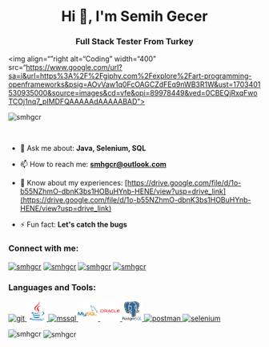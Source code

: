 <h1 align="center">Hi 👋, I'm Semih Gecer</h1>
<h3 align="center">Full Stack Tester From Turkey</h3>

<img align=“”right alt=“Coding” width=“400” src=“https://www.google.com/url?sa=i&url=https%3A%2F%2Fgiphy.com%2Fexplore%2Fart-programming-openframeworks&psig=AOvVaw1q0FcOAGCZdFEq9nWB3R1W&ust=1703401530935000&source=images&cd=vfe&opi=89978449&ved=0CBEQjRxqFwoTCOj1nq7_pIMDFQAAAAAdAAAAABAD”>

<p align="left"> <img src="https://komarev.com/ghpvc/?username=smhgcr&label=Profile%20views&color=0e75b6&style=flat" alt="smhgcr" /> </p>

<p align="left"> <a href="https://twitter.com/" target="blank"><img src="https://img.shields.io/twitter/follow/?logo=twitter&style=for-the-badge" alt="" /></a> </p>

- 💬 Ask me about: **Java, Selenium, SQL**

- 📫 How to reach me: **smhgcr@outlook.com**

- 📄 Know about my experiences: [https://drive.google.com/file/d/1o-b55NZhmO-dbnK3bs1HOBuHYnb-HENE/view?usp=drive_link](https://drive.google.com/file/d/1o-b55NZhmO-dbnK3bs1HOBuHYnb-HENE/view?usp=drive_link)

- ⚡ Fun fact: **Let's catch the bugs**

<h3 align="left">Connect with me:</h3>
<p align="left">
<a href="https://linkedin.com/in/smhgcr" target="blank"><img align="center" src="https://raw.githubusercontent.com/rahuldkjain/github-profile-readme-generator/master/src/images/icons/Social/linked-in-alt.svg" alt="smhgcr" height="30" width="40" /></a>
<a href="https://instagram.com/smhgcr" target="blank"><img align="center" src="https://raw.githubusercontent.com/rahuldkjain/github-profile-readme-generator/master/src/images/icons/Social/instagram.svg" alt="smhgcr" height="30" width="40" /></a>
<a href="https://medium.com/smhgcr" target="blank"><img align="center" src="https://raw.githubusercontent.com/rahuldkjain/github-profile-readme-generator/master/src/images/icons/Social/medium.svg" alt="smhgcr" height="30" width="40" /></a>
<a href="https://www.hackerrank.com/smhgcr" target="blank"><img align="center" src="https://raw.githubusercontent.com/rahuldkjain/github-profile-readme-generator/master/src/images/icons/Social/hackerrank.svg" alt="smhgcr" height="30" width="40" /></a>
</p>

<h3 align="left">Languages and Tools:</h3>
<p align="left"> <a href="https://git-scm.com/" target="_blank" rel="noreferrer"> <img src="https://www.vectorlogo.zone/logos/git-scm/git-scm-icon.svg" alt="git" width="40" height="40"/> </a> <a href="https://www.java.com" target="_blank" rel="noreferrer"> <img src="https://raw.githubusercontent.com/devicons/devicon/master/icons/java/java-original.svg" alt="java" width="40" height="40"/> </a> <a href="https://www.microsoft.com/en-us/sql-server" target="_blank" rel="noreferrer"> <img src="https://www.svgrepo.com/show/303229/microsoft-sql-server-logo.svg" alt="mssql" width="40" height="40"/> </a> <a href="https://www.mysql.com/" target="_blank" rel="noreferrer"> <img src="https://raw.githubusercontent.com/devicons/devicon/master/icons/mysql/mysql-original-wordmark.svg" alt="mysql" width="40" height="40"/> </a> <a href="https://www.oracle.com/" target="_blank" rel="noreferrer"> <img src="https://raw.githubusercontent.com/devicons/devicon/master/icons/oracle/oracle-original.svg" alt="oracle" width="40" height="40"/> </a> <a href="https://www.postgresql.org" target="_blank" rel="noreferrer"> <img src="https://raw.githubusercontent.com/devicons/devicon/master/icons/postgresql/postgresql-original-wordmark.svg" alt="postgresql" width="40" height="40"/> </a> <a href="https://postman.com" target="_blank" rel="noreferrer"> <img src="https://www.vectorlogo.zone/logos/getpostman/getpostman-icon.svg" alt="postman" width="40" height="40"/> </a> <a href="https://www.selenium.dev" target="_blank" rel="noreferrer"> <img src="https://raw.githubusercontent.com/detain/svg-logos/780f25886640cef088af994181646db2f6b1a3f8/svg/selenium-logo.svg" alt="selenium" width="40" height="40"/> </a> </p>

<p><img align="left" src="https://github-readme-stats.vercel.app/api/top-langs?username=smhgcr&show_icons=true&locale=en&layout=compact" alt="smhgcr" /></p>

<p>&nbsp;<img align="center" src="https://github-readme-stats.vercel.app/api?username=smhgcr&show_icons=true&locale=en" alt="smhgcr" /></p>
